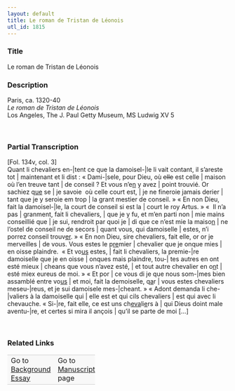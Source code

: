 ```yaml
---  
layout: default  
title: Le roman de Tristan de Léonois  
utl_id: 1815
---
```


### Title

Le roman de Tristan de Léonois


### Description

<p>Paris, ca. 1320-40<br /><em>Le roman de Tristan de Léonois</em><br />
Los Angeles, The J. Paul Getty Museum, MS Ludwig XV 5</p>
<p> </p>


### Partial Transcription

<p>[Fol. 134v, col. 3]<br />
Quant li chevaliers en-|tent ce que la damoisel-|le li vait contant, il s’areste tot | maintenant et li dist : « Dami-|sele, pour Dieu, où <s>elle</s> est celle | maison où l’en treuve tant | de conseil ? Et vous n’e<u>n</u> y avez | point trouvié. Or sachiez q<u>ue</u> se | je savoie  où celle court est, | je ne fineroie jamais derier | tant que je y seroie em trop | la grant mestier de conseil. » « En non Dieu, fait la damoisel-|le, la court de conseil si est la | court le roy Artus. » «  Il n’a pas | granment, fait li chevaliers, | que je y fu, et m’en parti non | mie mains conseillié que | je sui, rendroit par quoi je | di que ce n’est mie la maiso<u>n</u> | ne l’ostel de conseil ne de secors | quant vous, qui damoiselle | estes, n’i porrez conseil trouv<u>er</u>. » « En non Dieu, sire chevaliers, fait elle, or or je merveilles | de vous. Vous estes le p<u>re</u>mier | chevalier que je onque mies | en oisse plaindre.  « Et vo<u>us</u> estes, | fait li chevaliers, la premie-|re damoiselle que je en oisse | onques mais plaindre, tou-| tes autres en ont esté mieux | cheans que vous n’avez esté, | et tout autre chevalier en o<u>n</u>t | esté miex eureus de moi. » « Et por | ce vous di je que nous som-|mes bien assamblé entre vo<u>us</u> | et moi, fait la demoiselle, q<u>a</u>r | vous estes chevaliers meseu-|reus, et je sui damoisele mes-|cheant. » « Adont demanda li che-|valiers à la damoiselle qui | elle est et qui cils chevaliers | est qui avec li chevauche. « Si-|re, fait elle, ce est uns ch<u>eva</u>li<u>e</u>rs à | qui Dieus doint male aventu-|re, et certes si mira il ançois | qu’il se parte de moi […]</p>
<p> </p>


### Related Links

<table border="0.5" cellpadding="1" cellspacing="1" style="width: 200px; background-color:#F8F8F8;">
    <tbody style="border-color:#ccc">
        <tr style="border-color:#ccc">
            <td>Go to <a href="https://centerfordigitalhumanities.github.io/Newberry-French-paleography/_background_essay/1815" target="_blank">Background Essay</a></td>
            <td>Go to <a href="https://centerfordigitalhumanities.github.io/Newberry-French-paleography/www/record.html?id=1815" target="_blank">Manuscript</a> page</td>
        </tr>
    </tbody>
</table>